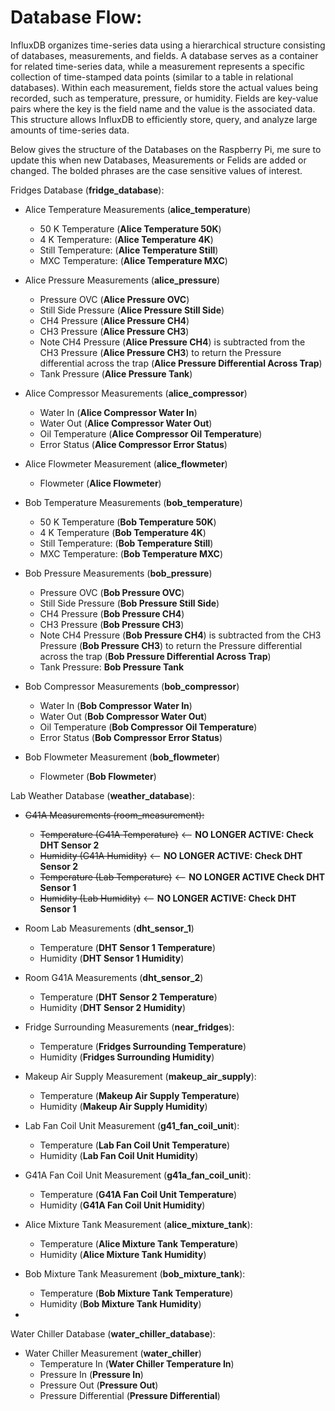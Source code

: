 # Database Flow:

InfluxDB organizes time-series data using a hierarchical structure consisting of databases, measurements, and fields. A database serves as a container for related time-series data, while a measurement represents a specific collection of time-stamped data points (similar to a table in relational databases). Within each measurement, fields store the actual values being recorded, such as temperature, pressure, or humidity. Fields are key-value pairs where the key is the field name and the value is the associated data. This structure allows InfluxDB to efficiently store, query, and analyze large amounts of time-series data.

Below gives the structure of the Databases on the Raspberry Pi, me sure to update this when new Databases, Measurements or Felids are added or changed. The bolded phrases are the case sensitive values of interest.  

Fridges Database (**fridge_database**):

- Alice Temperature Measurements (**alice_temperature**)
    - 50 K Temperature (**Alice Temperature 50K**)
    - 4 K Temperature: (**Alice Temperature 4K**)
    - Still Temperature: (**Alice Temperature Still**)
    - MXC Temperature: (**Alice Temperature MXC**)

- Alice Pressure Measurements (**alice_pressure**)
    - Pressure OVC (**Alice Pressure OVC**)
    - Still Side Pressure (**Alice Pressure Still Side**)
    - CH4 Pressure (**Alice Pressure CH4**)
    - CH3 Pressure (**Alice Pressure CH3**)
    - Note CH4 Pressure (**Alice Pressure CH4**) is subtracted from the CH3 Pressure (**Alice Pressure CH3**) to return the Pressure differential across the trap (**Alice Pressure Differential Across Trap**)
    - Tank Pressure (**Alice Pressure Tank**)

- Alice Compressor Measurements (**alice_compressor**)
    - Water In (**Alice Compressor Water In**)
    - Water Out (**Alice Compressor Water Out**)
    - Oil Temperature (**Alice Compressor Oil Temperature**)
    - Error Status (**Alice Compressor Error Status**)

- Alice Flowmeter Measurement (**alice_flowmeter**)
    - Flowmeter (**Alice Flowmeter**)

- Bob Temperature Measurements (**bob_temperature**)
    - 50 K Temperature (**Bob Temperature 50K**)
    - 4 K Temperature (**Bob Temperature 4K**)
    - Still Temperature: (**Bob Temperature Still**)
    - MXC Temperature: (**Bob Temperature MXC**)

- Bob Pressure Measurements (**bob_pressure**)
    - Pressure OVC (**Bob Pressure OVC**)
    - Still Side Pressure (**Bob Pressure Still Side**)
    - CH4 Pressure (**Bob Pressure CH4**)
    - CH3 Pressure (**Bob Pressure CH3**)
    - Note CH4 Pressure (**Bob Pressure CH4**) is subtracted from the CH3 Pressure (**Bob Pressure CH3**) to return the Pressure differential across the trap (**Bob Pressure Differential Across Trap**)
    - Tank Pressure: **Bob Pressure Tank**

- Bob Compressor Measurements (**bob_compressor**)
    - Water In (**Bob Compressor Water In**)
    - Water Out (**Bob Compressor Water Out**)
    - Oil Temperature (**Bob Compressor Oil Temperature**)
    - Error Status (**Bob Compressor Error Status**)

- Bob Flowmeter Measurement (**bob_flowmeter**)
    - Flowmeter (**Bob Flowmeter**)

Lab Weather Database (**weather_database**):

- ~~G41A Measurements (room_measurement):~~ 
    - ~~Temperature (G41A Temperature)~~ <-- **NO LONGER ACTIVE: Check DHT Sensor 2** 
    - ~~Humidity (G41A Humidity)~~ <-- **NO LONGER ACTIVE: Check DHT Sensor 2** 
    - ~~Temperature (Lab Temperature)~~ <-- **NO LONGER ACTIVE Check DHT Sensor 1** 
    - ~~Humidity (Lab Humidity)~~ <-- **NO LONGER ACTIVE: Check DHT Sensor 1** 

- Room Lab Measurements (**dht_sensor_1**)
    - Temperature (**DHT Sensor 1 Temperature**)
    - Humidity (**DHT Sensor 1 Humidity**)
    
- Room G41A Measurements (**dht_sensor_2**)
    - Temperature (**DHT Sensor 2 Temperature**)
    - Humidity (**DHT Sensor 2 Humidity**)

- Fridge Surrounding Measurements (**near_fridges**):
    - Temperature (**Fridges Surrounding Temperature**)
    - Humidity (**Fridges Surrounding Humidity**)

- Makeup Air Supply Measurement (**makeup_air_supply**):
    - Temperature (**Makeup Air Supply Temperature**)
    - Humidity (**Makeup Air Supply Humidity**)

- Lab Fan Coil Unit Measurement (**g41_fan_coil_unit**):
    - Temperature (**Lab Fan Coil Unit Temperature**)
    - Humidity (**Lab Fan Coil Unit Humidity**)

- G41A Fan Coil Unit Measurement (**g41a_fan_coil_unit**):
    - Temperature (**G41A Fan Coil Unit Temperature**)
    - Humidity (**G41A Fan Coil Unit Humidity**)

- Alice Mixture Tank Measurement (**alice_mixture_tank**): 
    - Temperature (**Alice Mixture Tank Temperature**)
    - Humidity (**Alice Mixture Tank Humidity**)

- Bob Mixture Tank Measurement (**bob_mixture_tank**):
    - Temperature (**Bob Mixture Tank Temperature**)
    - Humidity (**Bob Mixture Tank Humidity**)
 
- 

Water Chiller Database (**water_chiller_database**):
- Water Chiller Measurement (**water_chiller**)
    - Temperature In (**Water Chiller Temperature In**)
    - Pressure In (**Pressure In**)
    - Pressure Out (**Pressure Out**)
    - Pressure Differential (**Pressure Differential**)
